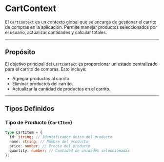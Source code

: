 # CartContext

El `CartContext` es un contexto global que se encarga de gestionar el carrito de compras en la aplicación. Permite manejar productos seleccionados por el usuario, actualizar cantidades y calcular totales.

---

## Propósito

El objetivo principal del `CartContext` es proporcionar un estado centralizado para el carrito de compras. Esto incluye:
- Agregar productos al carrito.
- Eliminar productos del carrito.
- Actualizar la cantidad de productos en el carrito.

---

## Tipos Definidos

### **Tipo de Producto (`CartItem`)**
```typescript
type CartItem = {
  id: string; // Identificador único del producto
  name: string; // Nombre del producto
  price: number; // Precio del producto
  quantity: number; // Cantidad de unidades seleccionadas
};
